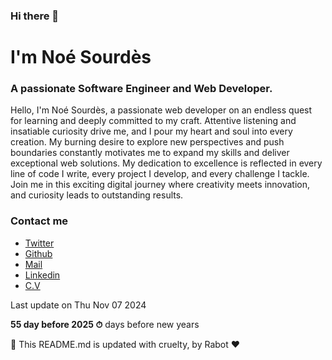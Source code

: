 ### Hi there 👋

# I'm Noé Sourdès

### A passionate Software Engineer and Web Developer.

Hello, I'm Noé Sourdès, a passionate web developer on an endless quest for learning and deeply committed to my craft. Attentive listening and insatiable curiosity drive me, and I pour my heart and soul into every creation. My burning desire to explore new perspectives and push boundaries constantly motivates me to expand my skills and deliver exceptional web solutions. My dedication to excellence is reflected in every line of code I write, every project I develop, and every challenge I tackle. Join me in this exciting digital journey where creativity meets innovation, and curiosity leads to outstanding results.

### Contact me

- [Twitter](https://twitter.com/NoeSourdes19)
- [Github](https://github.com/NoeSourdes)
- [Mail](mailto:contact@noesourdes.fr)
- [Linkedin](https://www.linkedin.com/in/noesourdes-fr/)
- [C.V](https://www.noesourdes.fr/cv.pdf)

Last update on Thu Nov 07 2024

**55 day before 2025 ⏱** days before new years

🤖 This README.md is updated with cruelty, by Rabot ❤️
